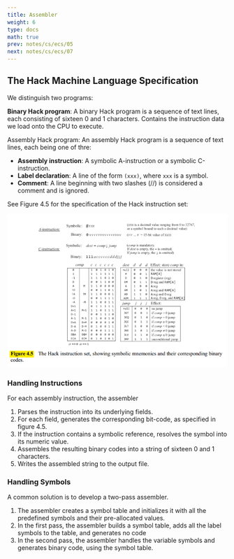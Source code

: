 ```yaml
---
title: Assembler
weight: 6
type: docs
math: true
prev: notes/cs/ecs/05
next: notes/cs/ecs/07
---
```


## The Hack Machine Language Specification

We distinguish two programs:

**Binary Hack program**: A binary Hack program is a sequence of text lines, each consisting of sixteen 0 and 1 characters. Contains the instruction data we load onto the CPU to execute.

Assembly Hack program: An assembly Hack program is a sequence of text lines, each being one of thre:

- **Assembly instruction**: A symbolic A-instruction or a symbolic C-instruction.
- **Label declaration**: A line of the form `(xxx)`, where `xxx` is a symbol.
- **Comment**: A line beginning with two slashes (//) is considered a comment and is ignored.

See Figure 4.5 for the specification of the Hack instruction set:

![Hack Instruction Set](assets/hack_instruction_set.png)

### Handling Instructions

For each assembly instruction, the assembler

1. Parses the instruction into its underlying fields.
2. For each field, generates the corresponding bit-code, as specified in figure 4.5.
3. If the instruction contains a symbolic reference, resolves the symbol into its numeric value.
4. Assembles the resulting binary codes into a string of sixteen $0$ and $1$ characters.
5. Writes the assembled string to the output file.

### Handling Symbols

A common solution is to develop a two-pass assembler.

1. The assembler creates a symbol table and initializes it with all the predefined symbols and their pre-allocated values.
2. In the first pass, the assembler builds a symbol table, adds all the label symbols to the table, and generates no code
3. In the second pass, the assembler handles the variable symbols and generates binary code, using the symbol table.
